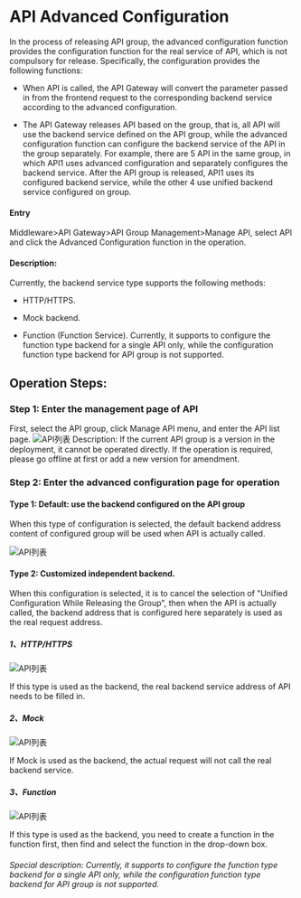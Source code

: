 # API Advanced Configuration

In the process of releasing API group, the advanced configuration function provides the configuration function for the real service of API, which is not compulsory for release. Specifically, the configuration provides the following functions:


- When API is called, the API Gateway will convert the parameter passed in from the frontend request to the corresponding backend service according to the advanced configuration.


- The API Gateway releases API based on the group, that is, all API will use the backend service defined on the API group, while the advanced configuration function can configure the backend service of the API in the group separately. For example, there are 5 API in the same group, in which API1 uses advanced configuration and separately configures the backend service. After the API group is released, API1 uses its configured backend service, while the other 4 use unified backend service configured on group.




#### Entry
Middleware>API Gateway>API Group Management>Manage API, select API and click the Advanced Configuration function in the operation.

####   Description:


Currently, the backend service type supports the following methods:


- HTTP/HTTPS.


- Mock backend.


- Function (Function Service). Currently, it supports to configure the function type backend for a single API only, while the configuration function type backend for API group is not supported.



##  Operation Steps:
###  Step 1: Enter the management page of API
First, select the API group, click Manage API menu, and enter the API list page.
 ![API列表](../../../../../image/Internet-Middleware/API-Gateway/advanced-configuration-1.png)
Description:
If the current API group is a version in the deployment, it cannot be operated directly. If the operation is required, please go offline at first or add a new version for amendment.

###  Step 2: Enter the advanced configuration page for operation
####  Type 1: Default: use the backend configured on the API group
When this type of configuration is selected, the default backend address content of configured group will be used when API is actually called.

 ![API列表](../../../../../image/Internet-Middleware/API-Gateway/advanced-configuration-2.png)
 


####   Type 2: Customized independent backend.
When this configuration is selected, it is to cancel the selection of "Unified Configuration While Releasing the Group", then when the API is actually called, the backend address that is configured here separately is used as the real request address.

##### 1、HTTP/HTTPS

 ![API列表](../../../../../image/Internet-Middleware/API-Gateway/advanced-configuration-4.png)
 
 If this type is used as the backend, the real backend service address of API needs to be filled in.
 

##### 2、Mock

 ![API列表](../../../../../image/Internet-Middleware/API-Gateway/advanced-configuration-5.png)
 
If Mock is used as the backend, the actual request will not call the real backend service.

##### 3、Function

 ![API列表](../../../../../image/Internet-Middleware/API-Gateway/advanced-configuration-6.png)
 
If this type is used as the backend, you need to create a function in the function first, then find and select the function in the drop-down box.
######  Special description: Currently, it supports to configure the function type backend for a single API only, while the configuration function type backend for API group is not supported.
